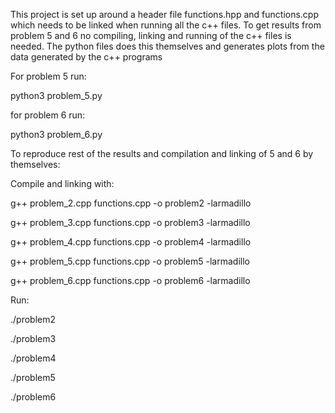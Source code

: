 This project is set up around a header file functions.hpp and functions.cpp which needs to be linked when running all the c++ files. 
To get results from problem 5 and 6 no compiling, linking and running of the c++ files is needed. The python files does this themselves and generates plots from the data generated by the c++ programs

For problem 5 run:

python3 problem_5.py

for problem 6 run:

python3 problem_6.py

To reproduce rest of the results and compilation and linking of 5 and 6 by themselves:

Compile and linking with:

g++ problem_2.cpp functions.cpp -o problem2 -larmadillo

g++ problem_3.cpp functions.cpp -o problem3 -larmadillo

g++ problem_4.cpp functions.cpp -o problem4 -larmadillo

g++ problem_5.cpp functions.cpp -o problem5 -larmadillo

g++ problem_6.cpp functions.cpp -o problem6 -larmadillo


Run:

./problem2

./problem3

./problem4

./problem5

./problem6
